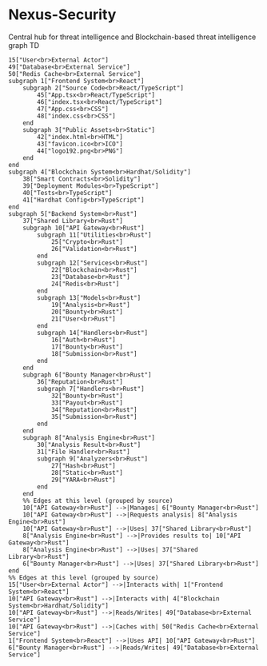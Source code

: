 # Nexus-Security
Central hub for threat intelligence and Blockchain-based threat intelligence
graph TD

    15["User<br>External Actor"]
    49["Database<br>External Service"]
    50["Redis Cache<br>External Service"]
    subgraph 1["Frontend System<br>React"]
        subgraph 2["Source Code<br>React/TypeScript"]
            45["App.tsx<br>React/TypeScript"]
            46["index.tsx<br>React/TypeScript"]
            47["App.css<br>CSS"]
            48["index.css<br>CSS"]
        end
        subgraph 3["Public Assets<br>Static"]
            42["index.html<br>HTML"]
            43["favicon.ico<br>ICO"]
            44["logo192.png<br>PNG"]
        end
    end
    subgraph 4["Blockchain System<br>Hardhat/Solidity"]
        38["Smart Contracts<br>Solidity"]
        39["Deployment Modules<br>TypeScript"]
        40["Tests<br>TypeScript"]
        41["Hardhat Config<br>TypeScript"]
    end
    subgraph 5["Backend System<br>Rust"]
        37["Shared Library<br>Rust"]
        subgraph 10["API Gateway<br>Rust"]
            subgraph 11["Utilities<br>Rust"]
                25["Crypto<br>Rust"]
                26["Validation<br>Rust"]
            end
            subgraph 12["Services<br>Rust"]
                22["Blockchain<br>Rust"]
                23["Database<br>Rust"]
                24["Redis<br>Rust"]
            end
            subgraph 13["Models<br>Rust"]
                19["Analysis<br>Rust"]
                20["Bounty<br>Rust"]
                21["User<br>Rust"]
            end
            subgraph 14["Handlers<br>Rust"]
                16["Auth<br>Rust"]
                17["Bounty<br>Rust"]
                18["Submission<br>Rust"]
            end
        end
        subgraph 6["Bounty Manager<br>Rust"]
            36["Reputation<br>Rust"]
            subgraph 7["Handlers<br>Rust"]
                32["Bounty<br>Rust"]
                33["Payout<br>Rust"]
                34["Reputation<br>Rust"]
                35["Submission<br>Rust"]
            end
        end
        subgraph 8["Analysis Engine<br>Rust"]
            30["Analysis Result<br>Rust"]
            31["File Handler<br>Rust"]
            subgraph 9["Analyzers<br>Rust"]
                27["Hash<br>Rust"]
                28["Static<br>Rust"]
                29["YARA<br>Rust"]
            end
        end
        %% Edges at this level (grouped by source)
        10["API Gateway<br>Rust"] -->|Manages| 6["Bounty Manager<br>Rust"]
        10["API Gateway<br>Rust"] -->|Requests analysis| 8["Analysis Engine<br>Rust"]
        10["API Gateway<br>Rust"] -->|Uses| 37["Shared Library<br>Rust"]
        8["Analysis Engine<br>Rust"] -->|Provides results to| 10["API Gateway<br>Rust"]
        8["Analysis Engine<br>Rust"] -->|Uses| 37["Shared Library<br>Rust"]
        6["Bounty Manager<br>Rust"] -->|Uses| 37["Shared Library<br>Rust"]
    end
    %% Edges at this level (grouped by source)
    15["User<br>External Actor"] -->|Interacts with| 1["Frontend System<br>React"]
    10["API Gateway<br>Rust"] -->|Interacts with| 4["Blockchain System<br>Hardhat/Solidity"]
    10["API Gateway<br>Rust"] -->|Reads/Writes| 49["Database<br>External Service"]
    10["API Gateway<br>Rust"] -->|Caches with| 50["Redis Cache<br>External Service"]
    1["Frontend System<br>React"] -->|Uses API| 10["API Gateway<br>Rust"]
    6["Bounty Manager<br>Rust"] -->|Reads/Writes| 49["Database<br>External Service"]
